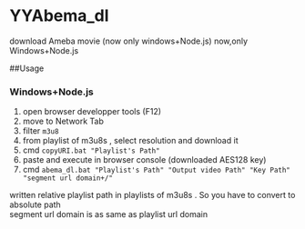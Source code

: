# YYAbema_dl
download Ameba movie (now only windows+Node.js)
now,only Windows+Node.js

##Usage

### Windows+Node.js
  1. open browser developper tools (F12)
  2. move to Network Tab
  3. filter `m3u8`
  4. from playlist of m3u8s , select resolution and download it
  5. cmd `copyURI.bat "Playlist's Path"`
  6. paste and execute in browser console (downloaded AES128 key)
  7. cmd `abema_dl.bat "Playlist's Path" "Output video Path" "Key Path" "segment url domain+/"`
  
  written relative playlist path in playlists of m3u8s . So you have to convert to absolute path  
  segment url domain is as same as playlist url domain
